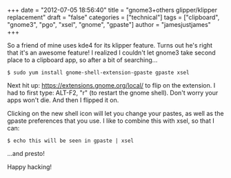 +++
date = "2012-07-05 18:56:40"
title = "gnome3+others glipper/klipper replacement"
draft = "false"
categories = ["technical"]
tags = ["clipboard", "gnome3", "pgo", "xsel", "gnome", "gpaste"]
author = "jamesjustjames"
+++

So a friend of mine uses kde4 for its klipper feature. Turns out he's right that it's an awesome feature! I realized I couldn't let gnome3 take second place to a clipboard app, so after a bit of searching...
```
$ sudo yum install gnome-shell-extension-gpaste gpaste xsel
```
Next hit up: <a href="https://extensions.gnome.org/local/">https://extensions.gnome.org/local/</a> to flip on the extension. I had to first type: ALT-F2, "r" (to restart the gnome shell). Don't worry your apps won't die. And then I flipped it on.

Clicking on the new shell icon will let you change your pastes, as well as the gpaste preferences that you use. I like to combine this with xsel, so that I can:
```
$ echo this will be seen in gpaste | xsel
```
...and presto!

Happy hacking!

